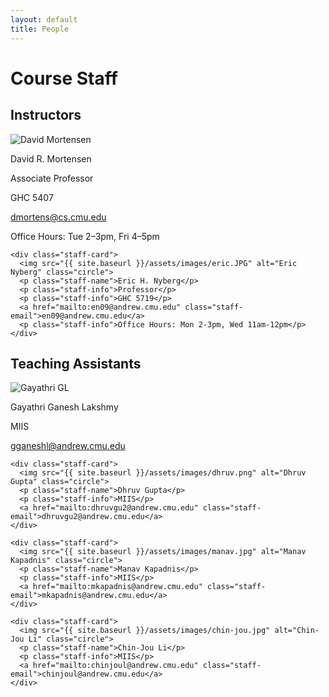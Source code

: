 ```yaml
---
layout: default
title: People
---
```



<div class="staff-section">
  <h1 class="staff-heading">Course Staff</h1>
  
  <h2>Instructors</h2>
  <div class="staff-container">
    <div class="staff-card">
      <img src="{{ site.baseurl }}/assets/images/david.png" alt="David Mortensen" class="circle">
      <p class="staff-name">David R. Mortensen</p>
      <p class="staff-info">Associate Professor</p>
      <p class="staff-info">GHC 5407</p>
      <a href="mailto:dmortens@cs.cmu.edu" class="staff-email">dmortens@cs.cmu.edu</a>
      <p class="staff-info">Office Hours: Tue 2–3pm, Fri 4–5pm</p>
    </div>
    
    <div class="staff-card">
      <img src="{{ site.baseurl }}/assets/images/eric.JPG" alt="Eric Nyberg" class="circle">
      <p class="staff-name">Eric H. Nyberg</p>
      <p class="staff-info">Professor</p>
      <p class="staff-info">GHC 5719</p>
      <a href="mailto:en09@andrew.cmu.edu" class="staff-email">en09@andrew.cmu.edu</a>
      <p class="staff-info">Office Hours: Mon 2-3pm, Wed 11am-12pm</p>
    </div>
  </div>
  
  <h2>Teaching Assistants</h2>
  <div class="staff-container">
    <div class="staff-card">
      <img src="{{ site.baseurl }}/assets/images/gayathri.JPG" alt="Gayathri GL" class="circle">
      <p class="staff-name">Gayathri Ganesh Lakshmy</p>
      <p class="staff-info">MIIS</p>
      <a href="mailto:gganeshl@andrew.cmu.edu" class="staff-email">gganeshl@andrew.cmu.edu</a>
    </div>
    
    <div class="staff-card">
      <img src="{{ site.baseurl }}/assets/images/dhruv.png" alt="Dhruv Gupta" class="circle">
      <p class="staff-name">Dhruv Gupta</p>
      <p class="staff-info">MIIS</p>
      <a href="mailto:dhruvgu2@andrew.cmu.edu" class="staff-email">dhruvgu2@andrew.cmu.edu</a>
    </div>
    
    <div class="staff-card">
      <img src="{{ site.baseurl }}/assets/images/manav.jpg" alt="Manav Kapadnis" class="circle">
      <p class="staff-name">Manav Kapadnis</p>
      <p class="staff-info">MIIS</p>
      <a href="mailto:mkapadnis@andrew.cmu.edu" class="staff-email">mkapadnis@andrew.cmu.edu</a>
    </div>
    
    <div class="staff-card">
      <img src="{{ site.baseurl }}/assets/images/chin-jou.jpg" alt="Chin-Jou Li" class="circle">
      <p class="staff-name">Chin-Jou Li</p>
      <p class="staff-info">MIIS</p>
      <a href="mailto:chinjoul@andrew.cmu.edu" class="staff-email">chinjoul@andrew.cmu.edu</a>
    </div>
  </div>
</div>